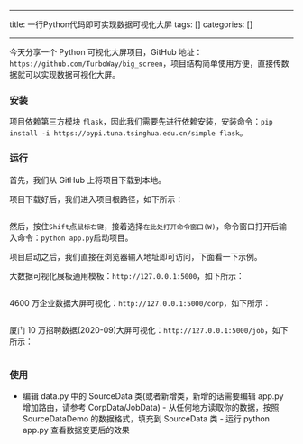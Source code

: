 
--- 
title:  一行Python代码即可实现数据可视化大屏 
tags: []
categories: [] 

---
今天分享一个 Python 可视化大屏项目，GitHub 地址：`https://github.com/TurboWay/big_screen`，项目结构简单使用方便，直接传数据就可以实现数据可视化大屏。

### 安装

项目依赖第三方模块 `flask`，因此我们需要先进行依赖安装，安装命令：`pip install -i https://pypi.tuna.tsinghua.edu.cn/simple flask`。

### 运行

首先，我们从 GitHub 上将项目下载到本地。

项目下载好后，我们进入项目根路径，如下所示：

<img src="https://img-blog.csdnimg.cn/img_convert/b9915b0e59079b0595a399074ed95989.png" alt="">

然后，按住`Shift`点`鼠标右键`，接着选择`在此处打开命令窗口(W)`，命令窗口打开后输入命令：`python app.py`启动项目。

项目启动之后，我们直接在浏览器输入地址即可访问，下面看一下示例。

大数据可视化展板通用模板：`http://127.0.0.1:5000`，如下所示：

<img src="https://img-blog.csdnimg.cn/ac385eb0a5c94a9ea6b2af1401c51903.png#pic_center" alt="">

4600 万企业数据大屏可视化：`http://127.0.0.1:5000/corp`，如下所示：

<img src="https://img-blog.csdnimg.cn/335d59668ddd4e999a5a3baee7691ca9.png#pic_center" alt="">

厦门 10 万招聘数据(2020-09)大屏可视化：`http://127.0.0.1:5000/job`，如下所示：

<img src="https://img-blog.csdnimg.cn/bc50ffa65a5442cdae848d3e6f982d0e.png#pic_center" alt="">

### 使用
-  编辑 data.py 中的 SourceData 类(或者新增类，新增的话需要编辑 app.py 增加路由，请参考 CorpData/JobData) -  从任何地方读取你的数据，按照 SourceDataDemo 的数据格式，填充到 SourceData 类 -  运行 python app.py 查看数据变更后的效果 